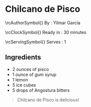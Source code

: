 # Chilcano de Pisco

\rcAuthorSymbol{} By
: Yilmar García

\rcClockSymbol{} Ready in
: 30 minutes

\rcServingSymbol{} Serves
: 1

## Ingredients

- 2 ounces of pisco
- 1 ounce of gum syrup
- 1 lemon
- 5 ice cubes
- 5 drops of Angostura bitters

> Chilcano de Pisco is delicious!

